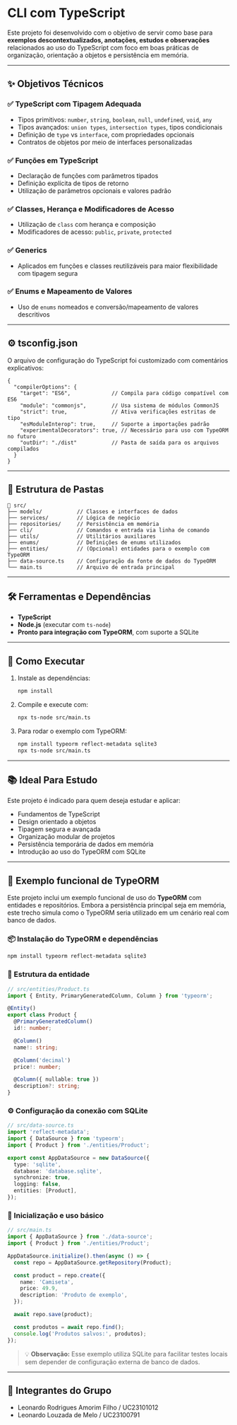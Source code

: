 # CLI com TypeScript

Este projeto foi desenvolvido com o objetivo de servir como base para **exemplos descontextualizados, anotações, estudos e observações** relacionados ao uso do TypeScript com foco em boas práticas de organização, orientação a objetos e persistência em memória.

---

## ✨ Objetivos Técnicos

### ✅ TypeScript com Tipagem Adequada
- Tipos primitivos: `number`, `string`, `boolean`, `null`, `undefined`, `void`, `any`
- Tipos avançados: `union types`, `intersection types`, tipos condicionais
- Definição de `type` vs `interface`, com propriedades opcionais
- Contratos de objetos por meio de interfaces personalizadas

### ✅ Funções em TypeScript
- Declaração de funções com parâmetros tipados
- Definição explícita de tipos de retorno
- Utilização de parâmetros opcionais e valores padrão

### ✅ Classes, Herança e Modificadores de Acesso
- Utilização de `class` com herança e composição
- Modificadores de acesso: `public`, `private`, `protected`

### ✅ Generics
- Aplicados em funções e classes reutilizáveis para maior flexibilidade com tipagem segura

### ✅ Enums e Mapeamento de Valores
- Uso de `enums` nomeados e conversão/mapeamento de valores descritivos

---

## ⚙️ tsconfig.json

O arquivo de configuração do TypeScript foi customizado com comentários explicativos:

```jsonc
{
  "compilerOptions": {
    "target": "ES6",             // Compila para código compatível com ES6
    "module": "commonjs",        // Usa sistema de módulos CommonJS
    "strict": true,              // Ativa verificações estritas de tipo
    "esModuleInterop": true,     // Suporte a importações padrão
    "experimentalDecorators": true, // Necessário para uso com TypeORM no futuro
    "outDir": "./dist"           // Pasta de saída para os arquivos compilados
  }
}
```

---

## 📁 Estrutura de Pastas

```
📁 src/
├── models/           // Classes e interfaces de dados
├── services/         // Lógica de negócio
├── repositories/     // Persistência em memória
├── cli/              // Comandos e entrada via linha de comando
├── utils/            // Utilitários auxiliares
├── enums/            // Definições de enums utilizados
├── entities/         // (Opcional) entidades para o exemplo com TypeORM
├── data-source.ts    // Configuração da fonte de dados do TypeORM
└── main.ts           // Arquivo de entrada principal
```

---

## 🛠️ Ferramentas e Dependências

- **TypeScript**
- **Node.js** (executar com `ts-node`)
- **Pronto para integração com TypeORM**, com suporte a SQLite

---

## 🚀 Como Executar

1. Instale as dependências:
   ```bash
   npm install
   ```

2. Compile e execute com:
   ```bash
   npx ts-node src/main.ts
   ```

3. Para rodar o exemplo com TypeORM:
   ```bash
   npm install typeorm reflect-metadata sqlite3
   npx ts-node src/main.ts
   ```

---

## 📚 Ideal Para Estudo

Este projeto é indicado para quem deseja estudar e aplicar:
- Fundamentos de TypeScript
- Design orientado a objetos
- Tipagem segura e avançada
- Organização modular de projetos
- Persistência temporária de dados em memória
- Introdução ao uso do TypeORM com SQLite

---

## 🧪 Exemplo funcional de TypeORM

Este projeto inclui um exemplo funcional de uso do **TypeORM** com entidades e repositórios. Embora a persistência principal seja em memória, este trecho simula como o TypeORM seria utilizado em um cenário real com banco de dados.

### 📦 Instalação do TypeORM e dependências

```bash
npm install typeorm reflect-metadata sqlite3
```

### 🧱 Estrutura da entidade

```ts
// src/entities/Product.ts
import { Entity, PrimaryGeneratedColumn, Column } from 'typeorm';

@Entity()
export class Product {
  @PrimaryGeneratedColumn()
  id!: number;

  @Column()
  name!: string;

  @Column('decimal')
  price!: number;

  @Column({ nullable: true })
  description?: string;
}
```

### ⚙️ Configuração da conexão com SQLite

```ts
// src/data-source.ts
import 'reflect-metadata';
import { DataSource } from 'typeorm';
import { Product } from './entities/Product';

export const AppDataSource = new DataSource({
  type: 'sqlite',
  database: 'database.sqlite',
  synchronize: true,
  logging: false,
  entities: [Product],
});
```

### 🚀 Inicialização e uso básico

```ts
// src/main.ts
import { AppDataSource } from './data-source';
import { Product } from './entities/Product';

AppDataSource.initialize().then(async () => {
  const repo = AppDataSource.getRepository(Product);

  const product = repo.create({
    name: 'Camiseta',
    price: 49.9,
    description: 'Produto de exemplo',
  });

  await repo.save(product);

  const produtos = await repo.find();
  console.log('Produtos salvos:', produtos);
});
```

> 💡 **Observação:** Esse exemplo utiliza SQLite para facilitar testes locais sem depender de configuração externa de banco de dados.

---

## 👥 Integrantes do Grupo

- Leonardo Rodrigues Amorim Filho / UC23101012  
- Leonardo Louzada de Melo / UC23100791
